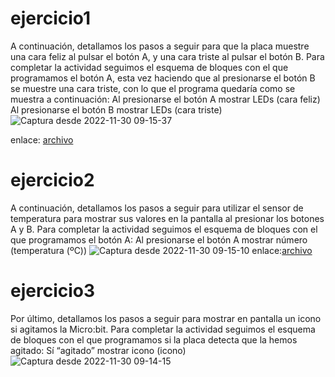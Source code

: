 # ejercicio1

A continuación, detallamos los pasos a seguir para que la placa muestre una cara
feliz al pulsar el botón A, y una cara triste al pulsar el botón B.
Para completar la actividad seguimos el esquema de bloques con el que
programamos el botón A, esta vez haciendo que al presionarse el botón B se
muestre una cara triste, con lo que el programa quedaría como se muestra a
continuación:
Al presionarse el botón A
 mostrar LEDs (cara feliz)
Al presionarse el botón B
 mostrar LEDs (cara triste)![Captura desde 2022-11-30 09-15-37](https://user-images.githubusercontent.com/114906901/204747385-dbdaf4ee-42da-4251-a37c-404541578611.png)
 
enlace: [archivo](https://github.com/darkrayo97/microbit/blob/2cb2a96fa9e450d0af46c6db1f65d9dc7089eacd/microbit-modulo1ejercicio1%20.hex)

# ejercicio2

A continuación, detallamos los pasos a seguir para utilizar el sensor de
temperatura para mostrar sus valores en la pantalla al presionar los botones A y B.
Para completar la actividad seguimos el esquema de bloques con el que
programamos el botón A:
Al presionarse el botón A
mostrar número (temperatura (ºC))
![Captura desde 2022-11-30 09-15-10](https://user-images.githubusercontent.com/114906901/204751910-b4137a98-bd29-42bf-a885-87c2f3895596.png)
enlace:[archivo](https://github.com/darkrayo97/microbit/blob/cf58898c0894c5cf16dbc47925a8e8ad0e0b0286/microbit-modulo1ejercicio2.hex)

# ejercicio3
Por último, detallamos los pasos a seguir para mostrar en pantalla un icono si
agitamos la Micro:bit.
Para completar la actividad seguimos el esquema de bloques con el que
programamos si la placa detecta que la hemos agitado:
Sí “agitado”
mostrar icono (icono)![Captura desde 2022-11-30 09-14-15](https://user-images.githubusercontent.com/114906901/204753498-34f520d3-e380-46fa-9533-dae0d498b751.png)
